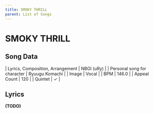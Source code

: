 ```yaml
---
title: SMOKY THRILL
parent: List of Songs
---
```


# SMOKY THRILL

## Song Data

| Lyrics, Composition, Arrangement | NBGI (uRy) |
| Personal song for character | Ryuugu Komachi |
| Image | <span class="vo">Vocal</span> |
| BPM | 146.0 |
| Appeal Count | 120 |
| Quintet | ✓ |

## Lyrics

**(TODO)**
